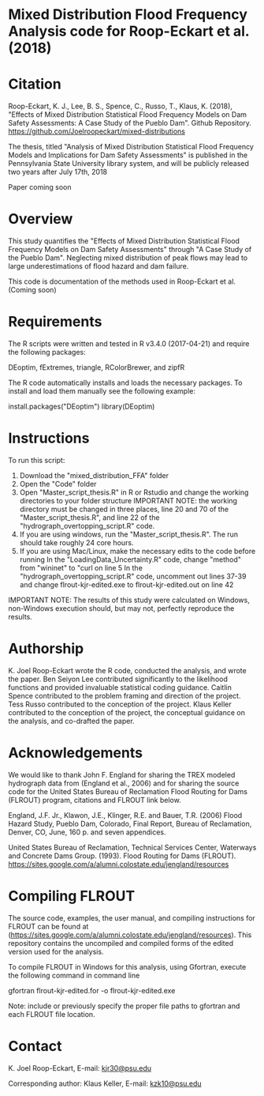 # Mixed Distribution Flood Frequency Analysis code for Roop-Eckart et al. (2018)

# Citation

Roop-Eckart, K. J., Lee, B. S., Spence, C., Russo, T., Klaus, K. (2018), "Effects of Mixed Distribution Statistical Flood Frequency Models on Dam Safety Assessments: A Case Study of the Pueblo Dam". Github Repository. https://github.com/Joelroopeckart/mixed-distributions

The thesis, titled "Analysis of Mixed Distribution Statistical Flood Frequency Models and Implications for Dam Safety Assessments" is published in the Pennsylvania State University library system, and will be publicly released two years after July 17th, 2018

Paper coming soon

# Overview

This study quantifies the "Effects of Mixed Distribution Statistical Flood Frequency Models on Dam Safety Assessments" through "A Case Study of the Pueblo Dam". Neglecting mixed distribution of peak flows may lead to large underestimations of flood hazard and dam failure.

This code is documentation of the methods used in Roop-Eckart et al. (Coming soon)

# Requirements

The R scripts were written and tested in R v3.4.0 (2017-04-21) and require the following packages:

DEoptim, fExtremes, triangle, RColorBrewer, and zipfR

The R code automatically installs and loads the necessary packages. 
To install and load them manually see the following example:

install.packages("DEoptim")
library(DEoptim)

# Instructions

To run this script:
1) Download the "mixed_distribution_FFA" folder
2) Open the "Code" folder
3) Open "Master_script_thesis.R" in R or Rstudio and change the working directories to your folder structure
IMPORTANT NOTE: the working directory must be changed in three places, line 20 and 70 of the "Master_script_thesis.R", and line 22 of the "hydrograph_overtopping_script.R" code.
4) If you are using windows, run the "Master_script_thesis.R". The run should take roughly 24 core hours.
5) If you are using Mac/Linux, make the necessary edits to the code before running
    In the "LoadingData_Uncertainty.R" code, change "method" from "wininet" to "curl on line 5
    In the "hydrograph_overtopping_script.R" code, uncomment out lines 37-39 and change flrout-kjr-edited.exe to flrout-kjr-edited.out on line 42
    
IMPORTANT NOTE: The results of this study were calculated on Windows, non-Windows execution should, but may not, perfectly reproduce the results.

# Authorship

K. Joel Roop-Eckart wrote the R code, conducted the analysis, and wrote the paper.
Ben Seiyon Lee contributed significantly to the likelihood functions and provided invaluable statistical coding guidance.
Caitlin Spence contributed to the problem framing and direction of the project.
Tess Russo contributed to the conception of the project.
Klaus Keller contributed to the conception of the project, the conceptual guidance on the analysis, and co-drafted the paper.

# Acknowledgements

We would like to thank John F. England for sharing the TREX modeled hydrograph data from (England et al., 2006) and for sharing the source code for the United States Bureau of Reclamation Flood Routing for Dams (FLROUT) program, citations and FLROUT link below.

England, J.F. Jr., Klawon, J.E., Klinger, R.E. and Bauer, T.R. (2006) Flood Hazard Study, Pueblo Dam, Colorado, Final Report, Bureau of Reclamation, Denver, CO, June, 160 p. and seven appendices.

United States Bureau of Reclamation, Technical Services Center, Waterways and Concrete Dams Group. (1993). Flood Routing for Dams (FLROUT). https://sites.google.com/a/alumni.colostate.edu/jengland/resources

# Compiling FLROUT

The source code, examples, the user manual, and compiling instructions for FLROUT can be found at (https://sites.google.com/a/alumni.colostate.edu/jengland/resources). This repository contains the uncompiled and compiled forms of the edited version used for the analysis.

To compile FLROUT in Windows for this analysis, using Gfortran, execute the following command in command line

gfortran flrout-kjr-edited.for -o flrout-kjr-edited.exe

Note: include or previously specify the proper file paths to gfortran and each FLROUT file location.

# Contact

K. Joel Roop-Eckart, E-mail: kjr30@psu.edu

Corresponding author:
Klaus Keller, E-mail: kzk10@psu.edu
